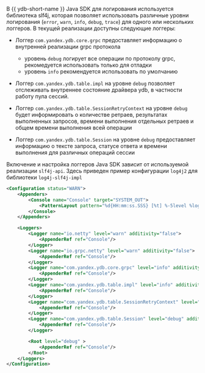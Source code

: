 В {{ ydb-short-name }} Java SDK для логирования используется библиотека slf4j, которая позволяет использовать различные уровни логирования (`error`, `warn`, `info`, `debug`, `trace`) для одного или нескольких логгеров. В текущей реализации доступны следующие логгеры:

* Логгер `com.yandex.ydb.core.grpc` предоставляет информацию о внутренней реализации grpc протокола 
  * уровень `debug` логирует все операции по протоколу grpc, рекомедуется использовать только для отладки
  * уровень `info` рекомендуется использовать по умолчанию

* Логгер `com.yandex.ydb.table.impl` на уровне `debug` позволяет отслеживать внутреннее состояние драйвера ydb, в частности работу пула сессий.

* Логгер `com.yandex.ydb.table.SessionRetryContext` на уровне `debug` будет информировать о количестве ретраев, результатах выполненных запросов, времени выполнения отдельных ретраев и общем времени выполнения всей операции

* Логгер `com.yandex.ydb.table.Session` на уровне `debug` предоставляет информацию о тексте запроса, статусе ответа и времени выполнения для различных операций сессии


Включение и настройка логгеров Java SDK зависит от используемой реализации `slf4j-api`.
Здесь приведен пример конфигурации `log4j2` для библиотеки `log4j-slf4j-impl`

```xml
<Configuration status="WARN">
    <Appenders>
        <Console name="Console" target="SYSTEM_OUT">
            <PatternLayout pattern="%d{HH:mm:ss.SSS} [%t] %-5level %logger{36} - %msg%n"/>
        </Console>
    </Appenders>

    <Loggers>
        <Logger name="io.netty" level="warn" additivity="false">
            <AppenderRef ref="Console"/>
        </Logger>
        <Logger name="io.grpc.netty" level="warn" additivity="false">
            <AppenderRef ref="Console"/>
        </Logger>
        <Logger name="com.yandex.ydb.core.grpc" level="info" additivity="false">
            <AppenderRef ref="Console"/>
        </Logger>
        <Logger name="com.yandex.ydb.table.impl" level="info" additivity="false">
            <AppenderRef ref="Console"/>
        </Logger>
        <Logger name="com.yandex.ydb.table.SessionRetryContext" level="debug" additivity="false">
            <AppenderRef ref="Console"/>
        </Logger>
        <Logger name="com.yandex.ydb.table.Session" level="debug" additivity="false">
            <AppenderRef ref="Console"/>
        </Logger>

        <Root level="debug" >
            <AppenderRef ref="Console"/>
        </Root>
    </Loggers>
</Configuration>
```
